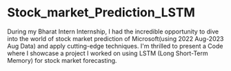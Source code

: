 # Stock_market_Prediction_LSTM
During my Bharat Intern Internship, I had the incredible opportunity to dive into the world of stock market prediction of Microsoft(using 2022 Aug-2023 Aug Data) and apply cutting-edge techniques. I'm thrilled to present a Code where I showcase a project I worked on using LSTM (Long Short-Term Memory) for stock market forecasting.
